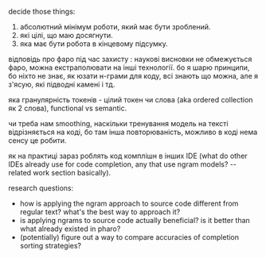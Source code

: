 decide those things:
1. абсолютний мінімум роботи, який має бути зроблений.
2. які цілі, що маю досягнути.
3. яка має бути робота в кінцевому підсумку.


відповідь про фаро під час захисту : наукові висновки не обмежується фаро, можна екстраполювати на інші технології. бо я шарю принципи, бо ніхто не знає, як юзати н-грами для коду, всі знають що можна, але я з'ясую, які підводні камені і тд.


яка гранулярність токенів - цілий токен чи слова (aka ordered collection як 2 слова), functional vs semantic.


чи треба нам smoothing, наскільки тренування модель на тексті відрізняється на коді, бо там інша повторюваність, можливо в коді нема сенсу це робити.


як на практиці зараз роблять код комплішн в інших IDE (what do other IDEs already use for code completion, any that use ngram models? -- related work section basically).


research questions:
- how is applying the ngram approach to source code different from regular text? what's the best way to approach it?
- is applying ngrams to source code actually beneficial? is it better than what already existed in pharo?
- (potentially) figure out a way to compare accuracies of completion sorting strategies?
